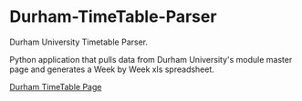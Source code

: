 # Durham-TimeTable-Parser
Durham University Timetable Parser.

Python application that pulls data from Durham University's module master page and generates a Week by Week xls spreadsheet.


[Durham TimeTable Page](https://timetable.dur.ac.uk/module.htm)
